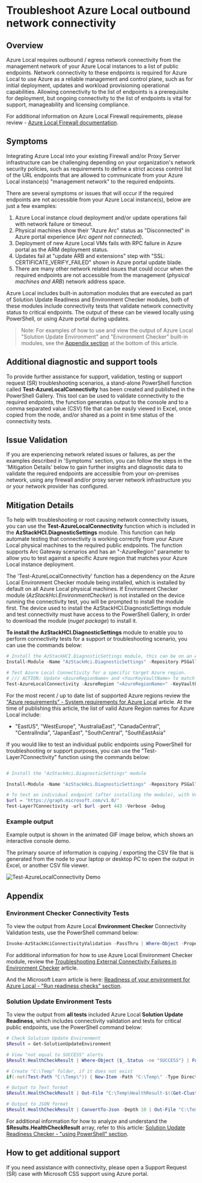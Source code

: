 # Troubleshoot Azure Local outbound network connectivity

## Overview

Azure Local requires outbound / egress network connectivity from the management network of your Azure Local instances to a list of public endpoints. Network connectivity to these endpoints is required for Azure Local to use Azure as a reliable management and control plane, such as for initial deployment, updates and workload provisioning operational capabilities. Allowing connectivity to the list of endpoints is a prerequisite for deployment, but ongoing connectivity to the list of endpoints is vital for support, manageability and licensing compliance.

For additional information on Azure Local Firewall requirements, please review - [Azure Local Firewall documentation](https://learn.microsoft.com/azure/azure-local/concepts/firewall-requirements).

## Symptoms

Integrating Azure Local into your existing Firewall and/or Proxy Server infrastructure can be challenging depending on your organization's network security policies, such as requirements to define a strict access control list of the URL endpoints that are allowed to communicate from your Azure Local instance(s) "management network" to the required endpoints.

There are several symptoms or issues that will occur if the required endpoints are not accessible from your Azure Local instance(s), below are just a few examples:

1. Azure Local instance cloud deployment and/or update operations fail with network failure or timeout.
1. Physical machines show their "Azure Arc" status as "Disconnected" in Azure portal experience (_Arc agent not connected_).
1. Deployment of new Azure Local VMs fails with RPC failure in Azure portal as the ARM deployment status.
1. Updates fail at "update ARB and extensions" step  with "SSL: CERTIFICATE_VERIFY_FAILED" shown in Azure portal update blade.
1. There are many other network related issues that could occur when the required endpoints are not accessible from the management (_physical machines and ARB_) network address space.

Azure Local includes built-in automation modules that are executed as part of Solution Update Readiness and Environment Checker modules, both of these modules include connectivity tests that validate network connectivity status to critical endpoints. The output of these can be viewed locally using PowerShell, or using Azure portal during updates.

> Note: For examples of how to use and view the output of Azure Local "Solution Update Environment" and "Environment Checker" built-in modules, see the [Appendix section](#appendix) at the bottom of this article.

## Additional diagnostic and support tools

To provide further assistance for support, validation, testing or support request (SR) troubleshooting scenarios, a stand-alone PowerShell function called **Test-AzureLocalConnectivity** has been created and  published in the PowerShell Gallery. This tool can be used to validate connectivity to the required endpoints, the function generates output to the console and to a comma separated value (CSV) file that can be easily viewed in Excel, once copied from the node, and/or shared as a point in time status of the connectivity tests.

## Issue Validation

If you are experiencing network related issues or failures, as per the examples described in 'Symptoms' section, you can follow the steps in the 'Mitigation Details' below to gain further insights and diagnostic data to validate the required endpoints are accessible from your on-premises network, using any firewall and/or proxy server network infrastructure you or your network provider has configured.

## Mitigation Details

To help with troubleshooting or root causing network connectivity issues, you can use the **Test-AzureLocalConnectivity** function which is included in the **AzStackHCI.DiagnosticSettings** module. This function can help automate testing that connectivity is working correctly from your Azure Local physical machines to the required public endpoints. The function supports Arc Gateway scenarios and has an "-AzureRegion" parameter to allow you to test against a specific Azure region that matches your Azure Local instance deployment.

The 'Test-AzureLocalConnectivity' function has a dependency on the Azure Local Environment Checker module being installed, which is installed by default on all Azure Local physical machines. If Environment Checker module (_AzStackHci.EnvironmentChecker_) is not installed on the device running the connectivity test, you will be prompted to install the module first. The device used to install the AzStackHCI.DiagnosticSettings module and test connectivity must have access to the PowerShell Gallery, in order to download the module (_nuget package_) to install it.

**To install the AzStackHCI.DiagnosticSettings** module to enable you to perform connectivity tests for a support or troubleshooting scenario, you can use the commands below:

```Powershell
# Install the AzStackHCI.DiagnosticSettings module, this can be on an Azure Local physical machine (recommended), or any device inside your network (if it is using the same firewall / proxy configuration as your Azure Local instance).
Install-Module -Name "AzStackHci.DiagnosticSettings" -Repository PSGallery

# Test Azure Local Connectivity for a specific target Azure region.
# /// ACTION: Update <AzureRegionName> and <YourKeyVaultName> to match the values of your Azure Region and Key Vault.
Test-AzureLocalConnectivity -AzureRegion "<AzureRegionName>" -KeyVaultURL "https://<YourKeyVaultName>.vault.azure.net"

```

For the most recent / up to date list of supported Azure regions review the ["Azure requirements" - System requirements for Azure Local](https://learn.microsoft.com/azure/azure-local/concepts/system-requirements-23h2?view=azloc-24113#azure-requirements) article. At the time of publishing this article, the list of valid Azure Region names for Azure Local include:

* "EastUS", "WestEurope", "AustraliaEast", "CanadaCentral", "CentralIndia", "JapanEast", "SouthCentral", "SouthEastAsia"

If you would like to test an individual public endpoints using PowerShell for troubleshooting or support purposes, you can use the "Test-Layer7Connectivity" function using the commands below:

```Powershell

# Install the "AzStackHci.DiagnosticSettings" module

Install-Module -Name "AzStackHci.DiagnosticSettings" -Repository PSGallery

# To test an individual endpoint (after installing the module), with Verbose and Debug output, use the "Test-Layer7Connectivity" function, as shown below:
$url = 'https://graph.microsoft.com/v1.0/'
Test-Layer7Connectivity -url $url -port 443 -Verbose -Debug

```

### Example output

Example output is shown in the animated GIF image below, which shows an interactive console demo.

The primary source of information is copying / exporting the CSV file that is generated from the node to your laptop or desktop PC to open the output in Excel, or another CSV file viewer.

![Test-AzureLocalConnectivity Demo](./images/Test-AzureLocalConnectivity_Demo.gif)

## Appendix

### Environment Checker Connectivity Tests

To view the output from Azure Local **Environment Checker** Connectivity Validation tests, use the PowerShell command below:

````PowerShell
Invoke-AzStackHciConnectivityValidation -PassThru | Where-Object -Property Status -eq FAILURE | Sort-Object TargetResourceName | Format-Table TargetResourceName -Autosize
````

For additional information for how to use Azure Local Environment Checker module, review the [Troubleshooting External Connectivity Failures in Environment Checker](/TSG/EnvironmentValidator/Troubleshooting-External-Connectivity-Failures-in-Environment-Checker.md) article.

And the Microsoft Learn article is here: [Readiness of your environment for Azure Local - "Run readiness checks" section](https://learn.microsoft.com/azure/azure-local/manage/use-environment-checker?view=azloc-24113&tabs=connectivity#run-readiness-checks).

### Solution Update Environment Tests

To view the output from **all tests** included Azure Local **Solution Update Readiness**, which includes connectivity validation and tests for critical public endpoints, use the PowerShell command below:

````PowerShell
# Check Solution Update Environment
$Result = Get-SolutionUpdateEnvironment

# View "not equal to SUCCESS" alerts
$Result.HealthCheckResult | Where-Object {$_.Status -ne "SUCCESS"} | Format-List Title, Status, Severity, Description, Remediation

# Create "C:\Temp" folder, if it does not exist
if(-not(Test-Path "C:\Temp\")) { New-Item -Path "C:\Temp\" -Type Directory | Out-Null }

# Output to Text format
$Result.HealthCheckResult | Out-File "C:\Temp\HealthResult-$((Get-Cluster).Name).txt"

# Output to JSON format
$Result.HealthCheckResult | ConvertTo-Json -Depth 10 | Out-File "C:\Temp\HealthResult-$((Get-Cluster).Name).json"

````

For additional information for how to analyze and understand the **$Results.HealthCheckResult** array, refer to this article: [Solution Update Readiness Checker - "using PowerShell" section](https://learn.microsoft.com//azure/azure-local/update/update-troubleshooting-23h2?view=azloc-24113#using-powershell).

## How to get additional support

If you need assistance with connectivity, please open a Support Request (SR) case with Microsoft CSS support using Azure portal.
